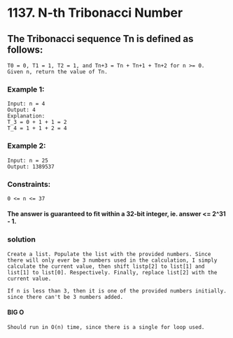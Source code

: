 # 1137. N-th Tribonacci Number

## The Tribonacci sequence Tn is defined as follows: 
    T0 = 0, T1 = 1, T2 = 1, and Tn+3 = Tn + Tn+1 + Tn+2 for n >= 0.
    Given n, return the value of Tn.

### Example 1:
    Input: n = 4
    Output: 4
    Explanation:
    T_3 = 0 + 1 + 1 = 2
    T_4 = 1 + 1 + 2 = 4

### Example 2:
    Input: n = 25
    Output: 1389537
 
### Constraints:
    0 <= n <= 37

#### The answer is guaranteed to fit within a 32-bit integer, ie. answer <= 2^31 - 1.

### solution
    Create a list. Populate the list with the provided numbers. Since there will only ever be 3 numbers used in the calculation, I simply calculate the current value, then shift listp[2] to list[1] and list[1] to list[0]. Respectively. Finally, replace list[2] with the current value.

    If n is less than 3, then it is one of the provided numbers initially. since there can't be 3 numbers added. 

#### BIG O
    Should run in O(n) time, since there is a single for loop used.